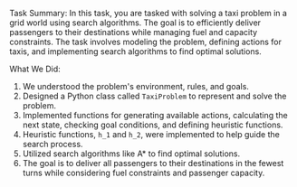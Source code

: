Task Summary:
In this task, you are tasked with solving a taxi problem in a grid world using search algorithms. The goal is to efficiently deliver passengers to their destinations while managing fuel and capacity constraints. The task involves modeling the problem, defining actions for taxis, and implementing search algorithms to find optimal solutions.

What We Did:
1. We understood the problem's environment, rules, and goals.
2. Designed a Python class called `TaxiProblem` to represent and solve the problem.
3. Implemented functions for generating available actions, calculating the next state, checking goal conditions, and defining heuristic functions.
4. Heuristic functions, `h_1` and `h_2`, were implemented to help guide the search process.
5. Utilized search algorithms like A* to find optimal solutions.
6. The goal is to deliver all passengers to their destinations in the fewest turns while considering fuel constraints and passenger capacity.
